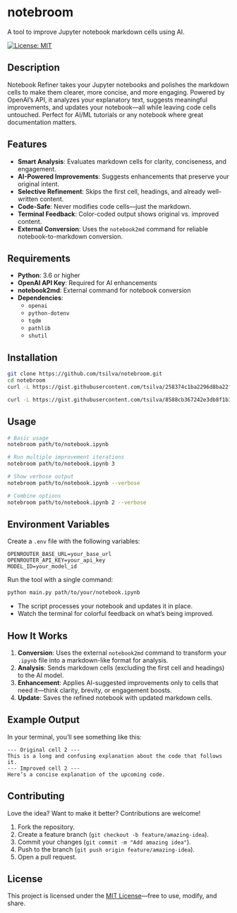 # notebroom

A tool to improve Jupyter notebook markdown cells using AI.

[![License: MIT](https://img.shields.io/badge/License-MIT-yellow.svg)](https://opensource.org/licenses/MIT)

## Description

Notebook Refiner takes your Jupyter notebooks and polishes the markdown cells to make them clearer, more concise, and more engaging. Powered by OpenAI’s API, it analyzes your explanatory text, suggests meaningful improvements, and updates your notebook—all while leaving code cells untouched. Perfect for AI/ML tutorials or any notebook where great documentation matters.

## Features

- **Smart Analysis**: Evaluates markdown cells for clarity, conciseness, and engagement.
- **AI-Powered Improvements**: Suggests enhancements that preserve your original intent.
- **Selective Refinement**: Skips the first cell, headings, and already well-written content.
- **Code-Safe**: Never modifies code cells—just the markdown.
- **Terminal Feedback**: Color-coded output shows original vs. improved content.
- **External Conversion**: Uses the `notebook2md` command for reliable notebook-to-markdown conversion.

## Requirements

- **Python**: 3.6 or higher
- **OpenAI API Key**: Required for AI enhancements
- **notebook2md**: External command for notebook conversion
- **Dependencies**: 
  - `openai`
  - `python-dotenv`
  - `tqdm`
  - `pathlib`
  - `shutil`

## Installation

```bash
git clone https://github.com/tsilva/notebroom.git
cd notebroom
curl -L https://gist.githubusercontent.com/tsilva/258374c1ba2296d8ba22fffbf640f183/raw/venv-install.sh -o install.sh && chmod +x install.sh && ./install.sh
```

```bash
curl -L https://gist.githubusercontent.com/tsilva/8588cb367242e3db8f1b33c42e4e5e06/raw/venv-run.sh -o run.sh && chmod +x run.sh && ./run.sh
```

## Usage

```bash
# Basic usage
notebroom path/to/notebook.ipynb

# Run multiple improvement iterations
notebroom path/to/notebook.ipynb 3

# Show verbose output
notebroom path/to/notebook.ipynb --verbose

# Combine options
notebroom path/to/notebook.ipynb 2 --verbose
```

## Environment Variables

Create a `.env` file with the following variables:

```
OPENROUTER_BASE_URL=your_base_url
OPENROUTER_API_KEY=your_api_key
MODEL_ID=your_model_id
```

Run the tool with a single command:

```bash
python main.py path/to/your/notebook.ipynb
```

- The script processes your notebook and updates it in place.
- Watch the terminal for colorful feedback on what’s being improved.

## How It Works

1. **Conversion**: Uses the external `notebook2md` command to transform your `.ipynb` file into a markdown-like format for analysis.
2. **Analysis**: Sends markdown cells (excluding the first cell and headings) to the AI model.
3. **Enhancement**: Applies AI-suggested improvements only to cells that need it—think clarity, brevity, or engagement boosts.
4. **Update**: Saves the refined notebook with updated markdown cells.

## Example Output

In your terminal, you’ll see something like this:

```
--- Original cell 2 ---
This is a long and confusing explanation about the code that follows it.
--- Improved cell 2 ---
Here’s a concise explanation of the upcoming code.
```

## Contributing

Love the idea? Want to make it better? Contributions are welcome!

1. Fork the repository.
2. Create a feature branch (`git checkout -b feature/amazing-idea`).
3. Commit your changes (`git commit -m "Add amazing idea"`).
4. Push to the branch (`git push origin feature/amazing-idea`).
5. Open a pull request.

## License

This project is licensed under the [MIT License](LICENSE)—free to use, modify, and share.
